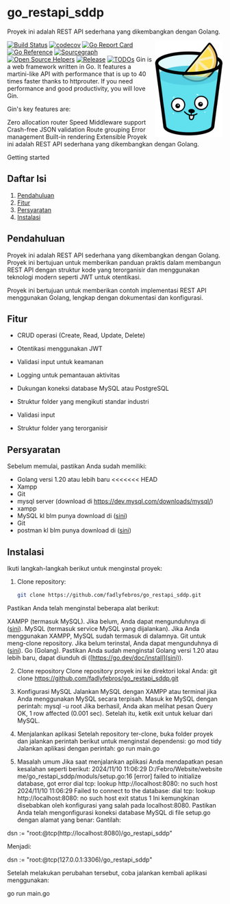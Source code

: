 # go_restapi_sddp

Proyek ini adalah REST API sederhana yang dikembangkan dengan Golang.

<img align="right" width="159px" src="https://raw.githubusercontent.com/gin-gonic/logo/master/color.png">

[![Build Status](https://github.com/gin-gonic/gin/workflows/Run%20Tests/badge.svg?branch=master)](https://github.com/gin-gonic/gin/actions?query=branch%3Amaster)
[![codecov](https://codecov.io/gh/gin-gonic/gin/branch/master/graph/badge.svg)](https://codecov.io/gh/gin-gonic/gin)
[![Go Report Card](https://goreportcard.com/badge/github.com/gin-gonic/gin)](https://goreportcard.com/report/github.com/gin-gonic/gin)
[![Go Reference](https://pkg.go.dev/badge/github.com/gin-gonic/gin?status.svg)](https://pkg.go.dev/github.com/gin-gonic/gin?tab=doc)
[![Sourcegraph](https://sourcegraph.com/github.com/gin-gonic/gin/-/badge.svg)](https://sourcegraph.com/github.com/gin-gonic/gin?badge)
[![Open Source Helpers](https://www.codetriage.com/gin-gonic/gin/badges/users.svg)](https://www.codetriage.com/gin-gonic/gin)
[![Release](https://img.shields.io/github/release/gin-gonic/gin.svg?style=flat-square)](https://github.com/gin-gonic/gin/releases)
[![TODOs](https://badgen.net/https/api.tickgit.com/badgen/github.com/gin-gonic/gin)](https://www.tickgit.com/browse?repo=github.com/gin-gonic/gin)
Gin is a web framework written in Go. It features a martini-like API with performance that is up to 40 times faster thanks to httprouter. If you need performance and good productivity, you will love Gin.

Gin's key features are:

Zero allocation router
Speed
Middleware support
Crash-free
JSON validation
Route grouping
Error management
Built-in rendering
Extensible
Proyek ini adalah REST API sederhana yang dikembangkan dengan Golang.

Getting started

## Daftar Isi
1. [Pendahuluan](#pendahuluan)
2. [Fitur](#fitur)
3. [Persyaratan](#persyaratan)
4. [Instalasi](#instalasi)

## Pendahuluan

Proyek ini adalah REST API sederhana yang dikembangkan dengan Golang. Proyek ini bertujuan untuk memberikan panduan praktis dalam membangun REST API dengan struktur kode yang terorganisir dan menggunakan teknologi modern seperti JWT untuk otentikasi.


Proyek ini bertujuan untuk memberikan contoh implementasi REST API menggunakan Golang, lengkap dengan dokumentasi dan konfigurasi.


## Fitur
- CRUD operasi (Create, Read, Update, Delete)
- Otentikasi menggunakan JWT

- Validasi input untuk keamanan
- Logging untuk pemantauan aktivitas
- Dukungan koneksi database MySQL atau PostgreSQL
- Struktur folder yang mengikuti standar industri


- Validasi input
- Struktur folder yang terorganisir


## Persyaratan
Sebelum memulai, pastikan Anda sudah memiliki:
- Golang versi 1.20 atau lebih baru
<<<<<<< HEAD
- Xampp 
- Git
- mysql server (download di https://dev.mysql.com/downloads/mysql/)
- xampp
- MySQL kl blm punya download di ([sini](https://dev.mysql.com/downloads/installer/))
- Git
- postman kl blm punya download di ([sini](https://www.postman.com/downloads/))

## Instalasi
Ikuti langkah-langkah berikut untuk menginstal proyek:

1. Clone repository:
   ```bash
   git clone https://github.com/fadlyfebros/go_restapi_sddp.git
   
Pastikan Anda telah menginstal beberapa alat berikut:

XAMPP (termasuk MySQL). Jika belum, Anda dapat mengunduhnya di ([sini](https://dev.mysql.com/downloads/installer/)).
MySQL (termasuk service MySQL yang dijalankan). Jika Anda menggunakan XAMPP, MySQL sudah termasuk di dalamnya.
Git untuk meng-clone repository. Jika belum terinstal, Anda dapat mengunduhnya di ([sini](https://git-scm.com/downloads)).
Go (Golang). Pastikan Anda sudah menginstal Golang versi 1.20 atau lebih baru, dapat diunduh di ([https://go.dev/doc/install](sini)).

2. Clone repository
Clone repository proyek ini ke direktori lokal Anda:
git clone https://github.com/fadlyfebros/go_restapi_sddp.git

3. Konfigurasi MySQL
Jalankan MySQL dengan XAMPP atau terminal jika Anda menggunakan MySQL secara terpisah.
Masuk ke MySQL dengan perintah:
mysql -u root
Jika berhasil, Anda akan melihat pesan Query OK, 1 row affected (0.001 sec). Setelah itu, ketik exit untuk keluar dari MySQL.

4. Menjalankan aplikasi
Setelah repository ter-clone, buka folder proyek dan jalankan perintah berikut untuk menginstal dependensi:
go mod tidy
Jalankan aplikasi dengan perintah:
go run main.go

5. Masalah umum
Jika saat menjalankan aplikasi Anda mendapatkan pesan kesalahan seperti berikut:
2024/11/10 11:06:29 D:/Febro/Website/website me/go_restapi_sddp/moduls/setup.go:16 [error] failed to initialize database, got error dial tcp: lookup http://localhost:8080: no such host
2024/11/10 11:06:29 Failed to connect to the database: dial tcp: lookup http://localhost:8080: no such host
exit status 1
Ini kemungkinan disebabkan oleh konfigurasi yang salah pada localhost:8080. Pastikan Anda telah mengonfigurasi koneksi database MySQL di file setup.go dengan alamat yang benar:
Gantilah:

dsn := "root:@tcp(http://localhost:8080)/go_restapi_sddp"

Menjadi:

dsn := "root:@tcp(127.0.0.1:3306)/go_restapi_sddp"

Setelah melakukan perubahan tersebut, coba jalankan kembali aplikasi menggunakan:

go run main.go
